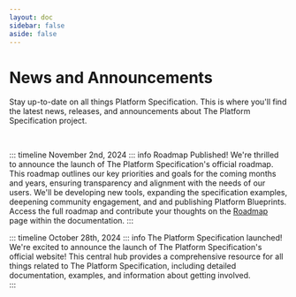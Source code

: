 ```yaml
---
layout: doc
sidebar: false
aside: false
---
```


# News and Announcements

Stay up-to-date on all things Platform Specification.  This is where you'll find the latest news, releases, and announcements about The Platform Specification project.

<p>&nbsp;</p>

::: timeline November 2nd, 2024
::: info Roadmap Published!
We're thrilled to announce the launch of The Platform Specification's official roadmap.  This roadmap outlines our key priorities and goals for the coming months and years, ensuring transparency and alignment with the needs of our users.  We'll be developing new tools, expanding the specification examples, deepening community engagement, and and publishing Platform Blueprints.  Access the full roadmap and contribute your thoughts on the [Roadmap](docs/project/roadmap) page within the documentation.
:::

::: timeline October 28th, 2024
::: info The Platform Specification launched!
We're excited to announce the launch of The Platform Specification's official website! This central hub provides a comprehensive resource for all things related to The Platform Specification, including detailed documentation, examples, and information about getting involved.  
:::
